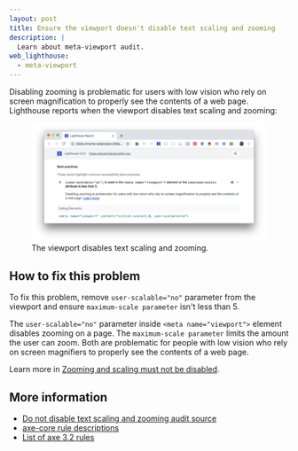 ```yaml
---
layout: post
title: Ensure the viewport doesn't disable text scaling and zooming
description: |
  Learn about meta-viewport audit.
web_lighthouse:
  - meta-viewport
---
```


Disabling zooming is problematic for users with low vision
who rely on screen magnification to properly see the contents of a web page.
Lighthouse reports when the viewport disables text scaling and zooming:

<figure class="w-figure">
  <img class="w-screenshot w-screenshot--filled" src="meta-viewport.png" alt="Lighthouse audit showing the viewport disables text scaling and zooming">
  <figcaption class="w-figcaption">
    The viewport disables text scaling and zooming.
</figure>


## How to fix this problem

To fix this problem,
remove `user-scalable="no"` parameter from the viewport and
ensure `maximum-scale parameter` isn't less than 5.

The `user-scalable="no"` parameter inside `<meta name="viewport">` element disables zooming on a page.
The `maximum-scale parameter` limits the amount the user can zoom.
Both are problematic for people with low vision who rely on screen magnifiers
to properly see the contents of a web page.

Learn more in
[Zooming and scaling must not be disabled](https://dequeuniversity.com/rules/axe/3.2/meta-viewport).

<!--
## How this audit impacts overall Lighthouse score

Todo. I have no idea how accessibility scoring is working!
-->
## More information

- [Do not disable text scaling and zooming audit source](https://github.com/GoogleChrome/lighthouse/blob/master/lighthouse-core/audits/accessibility/meta-viewport.js)
- [axe-core rule descriptions](https://github.com/dequelabs/axe-core/blob/develop/doc/rule-descriptions.md)
- [List of axe 3.2 rules](https://dequeuniversity.com/rules/axe/3.2)
